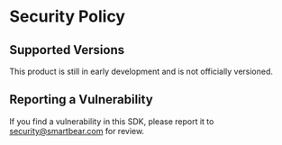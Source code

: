# Security Policy

## Supported Versions

This product is still in early development and is not officially versioned.

## Reporting a Vulnerability

If you find a vulnerability in this SDK, please report it to [security@smartbear.com](mailto:security@smartbear.com) for review.

